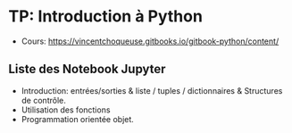 # TP: Introduction à Python

* Cours: https://vincentchoqueuse.gitbooks.io/gitbook-python/content/

## Liste des Notebook Jupyter

* Introduction: entrées/sorties & liste / tuples / dictionnaires & Structures de contrôle.
* Utilisation des fonctions
* Programmation orientée objet.

